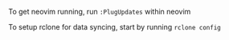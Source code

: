 To get neovim running, run
```:PlugUpdates```
within neovim

To setup rclone for data syncing, start by running
```rclone config```
